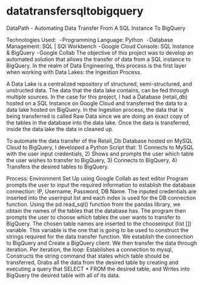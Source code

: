 # datatransfersqltobigquery
DataPath - Automating Data Transfer From A SQL Instance To BigQuery

Technologies Used: 
 - Programming Language: Python 
 - Database Management: SQL | SQl Workbench
 - Google Cloud Console: SQL Instance & BigQuery
 - Google Collab
The objective of this project was to develop an automated solution that allows the transfer of data from a SQL instance to BigQuery. In the realm of Data Engineering, this process is the first layer when working with Data Lakes: the Ingestion Process.

A Data Lake is a centralized repository of structured, semi-structured, and unstructed data. The data that the data lake contains, can be fed through multiple sources. In the case for this project, I had a Database (retail_db) hosted on a SQL Instance on Google Cloud and transferred the data to a data lake hosted on BigQuery. In the Ingestion process, the data that is being transferred is called Raw Data since we are doing an exact copy of the tables in the database into the data lake. Once the data is transferred, inside the data lake the data in cleaned up.

To automate the data transfer of the Retail_Db Database hosted on MySQL Cloud to BigQuery, I developed a Python Script that: 1) Connects to MySQL with the user input credentials, 2) Shows and prompts the user which table the user wishes to transfer to BigQuery, 3) Connects to BigQuery, 4) Transfers the desired tables to BigQuery.

Process:
Environment Set Up using Google Collab as text editor
Program prompts the user to input the required information to establish the database connection: IP, Username, Password, DB Name. The inputed credentials are inserted into the userinput list and each index is used for the DB connection function.
Using the pd.read_sql() function from the pandas library, we obtain the names of the tables that the database has.
The program then prompts the user to choose which tables the user wants to transfer to BigQuery. The chosen table names are inserted to the chooseinput (list []) variable. This variable is the one that is going to be used to construct the strings required for the data transfer function.
We establish the connection to BigQuery and Create a BigQuery client.
We then transfer the data through iteration. Per iteration, the loop: Establishes a connection to mysql, Constructs the string command that states which table should be transferred, Grabs all the data from the desired table by creating and executing a query that SELECT * FROM the desired table, and Writes into BigQuery the desired table with all of its data.
